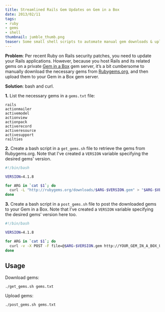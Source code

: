 ```yaml
---
title: Streamlined Rails Gem Updates on Gem in a Box
date: 2013/02/11
tags:
- ruby
- gems
- shell
thumbnail: jumble_thumb.png
teaser: Some small shell scripts to automate manual gem downloads & uploads.
---
```


<strong>Problem</strong>: Per recent Ruby on Rails security patches, you need to update your Rails applications. However, because you host Rails and its related gems on a private <a href="https://github.com/cwninja/geminabox">Gem in a Box</a> gem server, it&#8217;s a bit cumbersome to manually download the necessary gems from <a href="http://rubygems.org">Rubygems.org</a>, and then upload them to your Gem in a Box gem server.

<strong>Solution</strong>: bash and curl.

<b>1.</b> List the necessary gems in a <code>gems.txt</code> file:

```
rails
actionmailer
activemodel
actionview
actionpack
activerecord
activeresource
activesupport
railties
```

<b>2.</b> Create a bash script in a <code>get_gems.sh</code> file to retrieve the gems from Rubygems.org. Note that I&#8217;ve created a <code>VERSION</code> variable specifying the desired gems&#8217; version.

```bash
#!/bin/bash

VERSION=4.1.8

for ARG in `cat $1`; do
  curl -L "http://rubygems.org/downloads/$ARG-$VERSION.gem" > "$ARG-$VERSION.gem"
done
```

<b>3.</b> Create a bash script in a <code>post_gems.sh</code> file to post the downloaded gems to your Gem in a Box. Note that I&#8217;ve created a <code>VERSION</code> variable specifying the desired gems&#8217; version here too.

```bash
#!/bin/bash

VERSION=4.1.8

for ARG in `cat $1`; do
  curl -v -X POST -F file=@$ARG-$VERSION.gem http://YOUR_GEM_IN_A_BOX_USERNAME:YOUR_PASSWORD@YOUR_GEM_IN_A_BOX.com/upload
done
```

## Usage

Download gems:

```
./get_gems.sh gems.txt
```

Upload gems:

```
./post_gems.sh gems.txt
```
